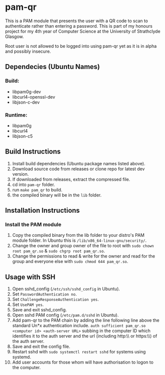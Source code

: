 # pam-qr

This is a PAM module that presents the user with a QR code to scan to authenticate rather than entering a password. This is part of my honours project for my 4th year of Computer Science at the University of Strathclyde Glasgow.

Root user is not allowed to be logged into using pam-qr yet as it is in alpha and possibly insecure.

## Dependecies (Ubuntu Names)

### Build:

- libpam0g-dev
- libcurl4-openssl-dev
- libjson-c-dev

### Runtime:

- libpam0g
- libcurl4
- libjson-c5

## Build Instructions

1. Install build dependencies (Ubuntu package names listed above).
2. Download source code from releases or clone repo for latest dev version.
3. If downloaded from releases, extract the compressed file.
4. cd into `pam-qr` folder.
5. run `make pam_qr` to build.
6. the compiled binary will be in the `lib` folder.

## Installation Instructions

### Install the PAM module

1. Copy the compiled binary from the lib folder to your distro's PAM module folder. In Ubuntu this is `/lib/x86_64-linux-gnu/security/`.
2. Change the owner and group owner of the file to root with `sudo chown root pam_qr.so` & `sudo chgrp root pam_qr.so`.
3. Change the permissions to read & write for the owner and read for the group and everyone else with `sudo chmod 644 pam_qr.so`.

## Usage with SSH

1. Open sshd_config (`/etc/ssh/sshd_config` in Ubuntu).
2. Set `PasswordAuthentication no`.
3. Set `ChallengeResponseAuthentication yes`.
4. Set `UsePAM yes`.
5. Save and exit sshd_config.
6. Open sshd PAM config (`/etc/pam.d/sshd` in Ubuntu).
7. Add pam-qr to the PAM chain by adding the line following line above the standard Un*x authentication include. `auth sufficient pam_qr.so <computer id> <auth-server URL>` subbing in the computer ID which identifies it to the auth server and the url (including http:\\\\ or https:\\\\) of the auth server.
8. Save and exit the config file.
9. Restart sshd with `sudo systemctl restart sshd` for systems using systemd.
10. Add user accounts for those whom will have authorisation to logon to the computer.